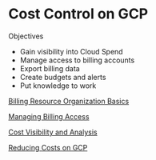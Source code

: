 # Cost Control on GCP

Objectives

- Gain visibility into Cloud Spend
- Manage access to billing accounts
- Export billing data
- Create budgets and alerts
- Put knowledge to work

[Billing Resource Organization Basics](Cost%20Control%20on%20GCP%20634eb76706854ca8a2d8ca746fb960e1/Billing%20Resource%20Organization%20Basics%201de76b8c8bc54a1c93ab1c4fe486d4a5.md)

[Managing Billing Access](Cost%20Control%20on%20GCP%20634eb76706854ca8a2d8ca746fb960e1/Managing%20Billing%20Access%20f0b22d192b9b450cbfcb65335748d617.md)

[Cost Visibility and Analysis](Cost%20Control%20on%20GCP%20634eb76706854ca8a2d8ca746fb960e1/Cost%20Visibility%20and%20Analysis%2035e38460c2334104b00daad752c6a75c.md)

[Reducing Costs on GCP](Cost%20Control%20on%20GCP%20634eb76706854ca8a2d8ca746fb960e1/Reducing%20Costs%20on%20GCP%20040d333198ba46df94f20b22abfc61d7.md)